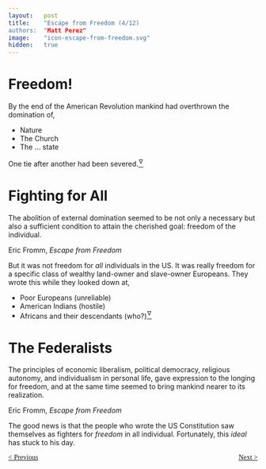 ```yaml
---
layout:   post
title:    "Escape from Freedom (4/12)
authors:  "Matt Perez"
image:    "icon-escape-from-freedom.svg"
hidden:   true
---
```


<div style='display:none; '>
 <p><em>Escape from Freedom</em> was published in 1941. Pim de Morre, co-founder of <em>Corporate Rebels</em>, reminded me of it (he is reading it). I read it when I was 18-19 years old (I am a mere 73 now).</p>
 <p id="_signature">Eric Fromm, <em>Escape from Freedom</em></p>
</div>

<h1>Freedom!</h1>
 <p>By the end of the American Revolution mankind had overthrown the domination of,</p>
  <ul class="_citation">
   <li>Nature</li>
   <li>The Church</li>
   <li>The &hellip; state</li>
  </ul>
 <div class="_citation">
  <p>One tie after another had been severed.<a href='#en01'><sup id='bm01'>&hairsp;&nabla;&hairsp;</sup></a></p>
 </div>
 
<h1>Fighting for All</h1>
 <div class="_citation">
  <p>The abolition of external domination seemed to be not only a necessary but also a sufficient condition to attain the cherished goal: freedom of the individual.</p>
  <p id="_signature">Eric Fromm, <em>Escape from Freedom</em></p>
 </div>
 <p>But it was not freedom for <em>all</em> individuals in the US. It was really freedom for a specific class of wealthy land-owner and slave-owner Europeans. They wrote this while they looked down at,</p>
  <ul>
   <li>Poor Europeans (unreliable)</li>
   <li>American Indians (hostile)</li>
   <li>Africans and their descendants (who?)<a href='#en02'><sup id='bm02'>&hairsp;&nabla;&hairsp;</sup></a></li>
  </ul>
 
<h1>The Federalists</h1>
 <div class="_citation">
  <p>The principles of economic liberalism, political democracy, religious autonomy, and individualism in personal life, gave expression to the longing for freedom, and at the same time seemed to bring mankind nearer to its realization.</p>
  <p id="_signature">Eric Fromm, <em>Escape from Freedom</em></p>
 </div>
 <p>The good news is that the people who wrote the US Constitution saw themselves as fighters for <em>freedom</em> in all individual. Fortunately, this <em>ideal</em> has stuck to his day.</p>

<div style="margin-bottom:1in; font-family: American Typewriter, serif; ">
 <span style="float:left; ">
  <a href="https://radicalcompanies.com/2024/12/23/escape-from-freedom">&lt; Previous</a>
 </span>
 <span style="float:right; ">
  <a href="https://radicalcompanies.com/2024/12/27/escape-from-freedom">Next &gt;</a>
 </span>
</div>